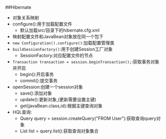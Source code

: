 ##Hibernate
* 对象关系映射
* configure():用于加载配置文件
    * 默认加载src/目录下的hibernate.cfg.xml
* 映射配置文件和JavaBean对象放在同一个包下
* `new Configuration().configure()`:加载配置管理类
* `buildSessionFactory()`:用于创建Session工厂对象
    * SessionFactory:对应配置文件的<session-factory>节点
* `Transaction transaction = session.beginTransaction();`:获取事务对象并开启
    * begin():开启事务
    * commit():提交事务
* openSession:创建一个session对象
    * save():添加对象
    * update():更新对象,(更新需要设置主键)
    * get(javaBean.class,id):根据主键查询对象
* HQL查询:
    * Query query = session.createQuery("FROM User"):获取查询query对象
    * List list = query.list():获取查询对象集合
